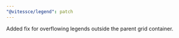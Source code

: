 ```yaml
---
"@vitessce/legend": patch
---
```


Added fix for overflowing legends outside the parent grid container.
